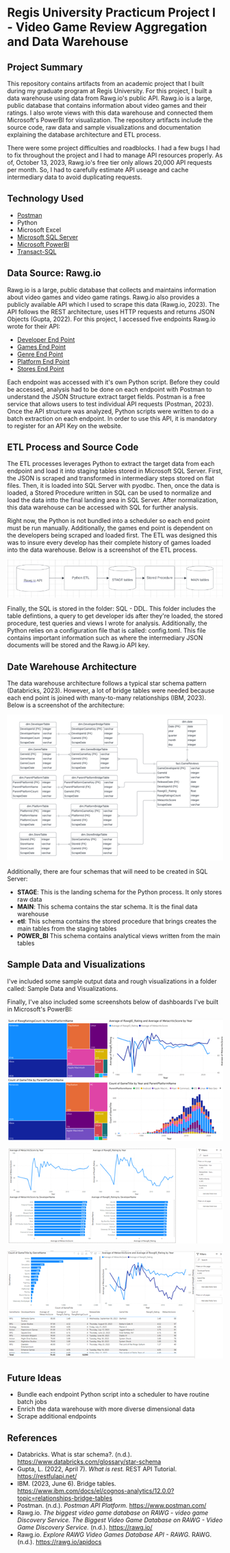 # Regis University Practicum Project I - Video Game Review Aggregation and Data Warehouse

## Project Summary
This repository contains artifacts from an academic project that I built during my graduate program at Regis University. For this project, I built a data warehouse using data from Rawg.io's public API. Rawg.io is a large, public database that contains information about video games and their ratings. I also wrote views with this data warehouse and connected them Microsoft's PowerBI for visualization. The repository artifacts include the source code, raw data and sample visualizations and documentation explaining the database architecture and ETL process.

There were some project difficulties and roadblocks. I had a few bugs I had to fix throughout the project and I had to manage API resources properly. As of, October 13, 2023, Rawg.io's free tier only allows 20,000 API requests per month. So, I had to carefully estimate API useage and cache intermediary data to avoid duplicating requests.

## Technology Used
- [Postman](https://www.postman.com/)
- Python
- Microsoft Excel
- [Microsoft SQL Server](https://www.microsoft.com/en-us/sql-server)
- [Microsoft PowerBI](https://powerbi.microsoft.com/en-us/)
- [Transact-SQL](https://learn.microsoft.com/en-us/sql/t-sql/language-reference?view=sql-server-ver16)


## Data Source: Rawg.io
Rawg.io is a large, public database that collects and maintains information about video games and video game ratings. Rawg.io also provides a publicly available API which I used to scrape this data (Rawg.io, 2023). The API follows the REST architecture, uses HTTP requests and returns JSON Objects (Gupta, 2022). For this project, I accessed five endpoints Rawg.io wrote for their API:

- [Developer End Point](https://api.rawg.io/docs/#tag/developers)
- [Games End Point](https://api.rawg.io/docs/#tag/games)
- [Genre End Point](https://api.rawg.io/docs/#tag/genres)
- [Platform End Point](https://api.rawg.io/docs/#tag/platforms)
- [Stores End Point](https://api.rawg.io/docs/#tag/stores)

Each endpoint was accessed with it's own Python script. Before they could be accessed, analysis had to be done on each endpoint with Postman to understand the JSON Structure extract target fields. Postman is a free service that allows users to test individual API requests (Postman, 2023). Once the API structure was analyzed, Python scripts were written to do a batch extraction on each endpoint. In order to use this API, it is mandatory to register for an API Key on the website.

## ETL Process and Source Code
The ETL processes leverages Python to extract the target data from each endpoint and load it into staging tables stored in Microsoft SQL Server. First, the JSON is scraped and transformed in intermediary steps stored on flat files. Then, it is loaded into SQL Server with pyodbc. Then, once the data is loaded, a Stored Procedure written in SQL can be used to normalize and load the data intto the final landing area in SQL Server. After normalization, this data warehouse can be accessed with SQL for further analysis. 

Right now, the Python is not bundled into a scheduler so each end point must be run manually. Additionally, the games end point is dependent on the developers being scraped and loaded first. The ETL was designed this was to insure every develop has their complete history of games loaded into the data warehouse. Below is a screenshot of the ETL process.

![alt text](https://github.com/amason445/game_reviews_data_warehouse/blob/main/Reference%20Screenshots/ETL%20Process.png)

Finally, the SQL is stored in the folder: SQL - DDL. This folder includes the table defintions, a query to get developer ids after they're loaded, the stored procedure, test queries and views I wrote for analysis. Additionally, the Python relies on a configuration file that is called: config.toml. This file contains important information such as where the intermediary JSON documents will be stored and the Rawg.io API key.

## Date Warehouse Architecture
The data warehouse architecture follows a typical star schema pattern (Databricks, 2023). However, a lot of bridge tables were needed because each end point is joined with many-to-many relationships (IBM, 2023). Below is a screenshot of the architecture:

![alt text](https://github.com/amason445/game_reviews_data_warehouse/blob/main/Reference%20Screenshots/Video%20Game%20Data%20Warehouse.png)

Additionally, there are four schemas that will need to be created in SQL Server:

- **STAGE**: This is the landing schema for the Python process. It only stores raw data
- **MAIN**: This schema contains the star schema. It is the final data warehouse
- **etl**: This schema contains the stored procedure that brings creates the main tables from the staging tables
- **POWER_BI** This schema contains analytical views written from the main tables

## Sample Data and Visualizations
I've included some sample output data and rough visualizations in a folder called: Sample Data and Visualizations.

Finally, I've also included some screenshots below of dashboards I've built in Microsoft's PowerBI:

![alt text](https://github.com/amason445/game_reviews_data_warehouse/blob/main/Reference%20Screenshots/PowerBI%20Dashboard%20Example%201.png)

![alt text](https://github.com/amason445/game_reviews_data_warehouse/blob/main/Reference%20Screenshots/PowerBI%20Dashboard%20Example%202.png)

![alt text](https://github.com/amason445/game_reviews_data_warehouse/blob/main/Reference%20Screenshots/PowerBI%20Dashboard%20Example%203.png)

## Future Ideas
- Bundle each endpoint Python script into a scheduler to have routine batch jobs
- Enrich the data warehouse with more diverse dimensional data
- Scrape additional endpoints

## References 
- Databricks. What is star schema?. (n.d.). https://www.databricks.com/glossary/star-schema 
- Gupta, L. (2022, April 7). *What is rest.* REST API Tutorial. https://restfulapi.net/ 
- IBM. (2023, June 6). Bridge tables. https://www.ibm.com/docs/el/cognos-analytics/12.0.0?topic=relationships-bridge-tables 
- Postman. (n.d.). *Postman API Platform.* https://www.postman.com/ 
- Rawg.io. *The biggest video game database on RAWG - video game Discovery Service. The Biggest Video Game Database on RAWG - Video Game Discovery Service.* (n.d.). https://rawg.io/ 
- Rawg.io. *Explore RAWG Video Games Database API - RAWG.* RAWG. (n.d.). https://rawg.io/apidocs



 
